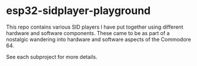 # esp32-sidplayer-playground

This repo contains various SID players I have put together using different hardware and software components. These came to be as part of a nostalgic wandering into hardware and software aspects of the Commodore 64.

See each subproject for more details.
